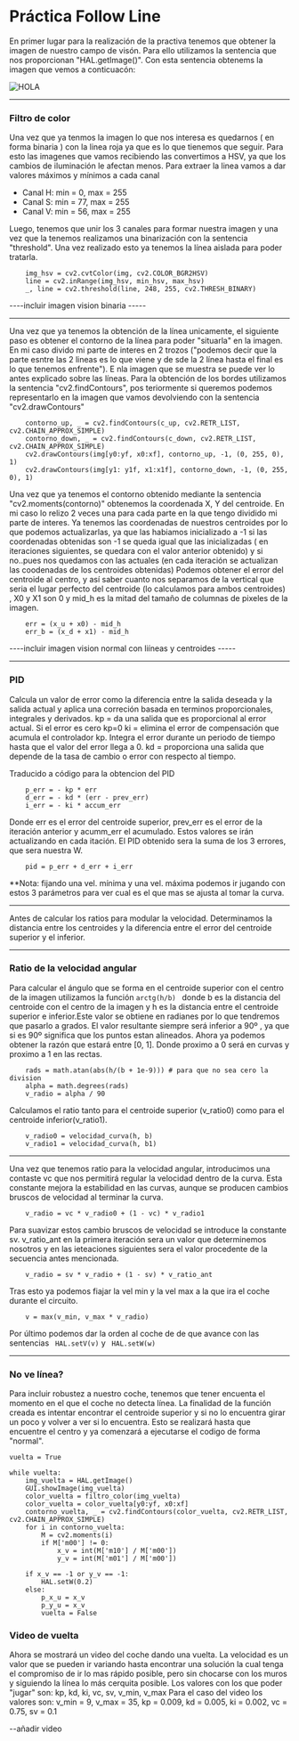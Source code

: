 # Práctica Follow Line



En primer lugar para la realización de la practiva tenemos que obtener la imagen de nuestro campo de visón. Para ello utilizamos la sentencia que nos proporcionan "HAL.getImage()". Con esta sentencia obtenems la imagen que vemos a conticuacón:

![HOLA](https://github.com/bbeloqui/Robotica/blob/main/Follow_Line/vision_inicial.PNG)

-----------------------------------------------------------------------------------------------------------------------------------------------------------------------
### Filtro de color
 Una vez que ya tenmos la imagen lo que nos interesa es quedarnos ( en forma binaria ) con la linea roja ya que es lo que tienemos que seguir. Para esto las imagenes que vamos recibiendo las convertimos a HSV, ya que los cambios de iluminación le afectan menos. Para extraer la linea vamos a dar valores máximos y mínimos a cada canal
 - Canal H:  min = 0, max = 255
 - Canal S:  min = 77, max = 255
 - Canal V:  min = 56, max = 255
 
Luego, tenemos que unir los 3 canales para formar nuestra imagen y una vez que la tenemos realizamos una binarización con la sentencia "threshold". Una vez realizado esto ya tenemos la línea aislada para poder tratarla.
 
````
    img_hsv = cv2.cvtColor(img, cv2.COLOR_BGR2HSV)
    line = cv2.inRange(img_hsv, min_hsv, max_hsv) 
    _, line = cv2.threshold(line, 248, 255, cv2.THRESH_BINARY)
````
 ----incluir imagen vision binaria -----

-----------------------------------------------------------------------------------------------------------------------------------------------------------------------

Una vez que ya tenemos la obtención de la línea unicamente, el siguiente paso es obtener el contorno de la línea para poder "situarla" en la imagen. En mi caso divido mi parte de interes en 2 trozos ("podemos decir que la parte esntre las 2 lineas es lo que viene y de sde la 2 línea hasta el final es lo que tenemos enfrente"). E nla imagen que se muestra se puede ver lo antes explicado sobre las líneas.
Para la obtención de los bordes utilizamos la sentencia "cv2.findContours", pos teriormente si queremos podemos representarlo en la imagen que vamos devolviendo con la sentencia "cv2.drawContours"

````
    contorno_up, _ = cv2.findContours(c_up, cv2.RETR_LIST, cv2.CHAIN_APPROX_SIMPLE)
    contorno_down, _ = cv2.findContours(c_down, cv2.RETR_LIST, cv2.CHAIN_APPROX_SIMPLE)
    cv2.drawContours(img[y0:yf, x0:xf], contorno_up, -1, (0, 255, 0), 1)
    cv2.drawContours(img[y1: y1f, x1:x1f], contorno_down, -1, (0, 255, 0), 1)
````
Una vez que ya tenemos el contorno obtenido mediante la sentencia "cv2.moments(contorno)" obtenemos la coordenada X, Y del centroide. En mi caso lo relizo 2 veces una para cada parte en la que tengo dividido mi parte de interes.
Ya tenemos las coordenadas de nuestros centroides por lo que podemos actualizarlas, ya que las habiamos inicializado a -1 si las coordenadas obtenidas son -1 se queda igual que las inicializadas ( en iteraciones siguientes, se quedara con el valor anterior obtenido) y si no..pues nos quedamos con las actuales (en cada iteración se actualizan las coodenadas de los centroides obtenidas)
Podemos obtener el error del centroide al centro, y así saber cuanto nos separamos de la vertical que seria el lugar perfecto del centroide (lo calculamos para ambos centroides) , X0 y X1 son 0 y mid_h es la mitad del tamaño de columnas de pixeles de la imagen.
````
    err = (x_u + x0) - mid_h
    err_b = (x_d + x1) - mid_h
````

 ----incluir imagen vision normal con liíneas y centroides -----
                     
-----------------------------------------------------------------------------------------------------------------------------------------------------------------------  
### PID 
Calcula un valor de error como la diferencia entre la salida deseada y la salida actual y aplica una correción basada en terminos proporcionales, integrales y derivados.
kp = da una salida que es proporcional al error actual. Si el error es cero kp=0
ki = elimina el error de compensación que acumula el controlador kp. Integra el error durante un periodo de tiempo hasta que el valor del error llega a 0.
kd = proporciona una salida que depende de la tasa de cambio o error con respecto al tiempo.

Traducido a código para la obtencion del PID
````
    p_err = - kp * err
    d_err = - kd * (err - prev_err)
    i_err = - ki * accum_err
````
Donde err es el error del centroide superior, prev_err es el error de la iteración anterior y acumm_err el acumulado. Estos valores se irán actualizando en cada itación.
El PID obtenido sera la suma de los 3 errores, que sera nuestra W.
````
    pid = p_err + d_err + i_err
````
**Nota: fijando una vel. mínima y una vel. máxima podemos ir jugando con estos 3 parámetros para ver cual es el que mas se ajusta al tomar la curva.

-----------------------------------------------------------------------------------------------------------------------------------------------------------------------
            
Antes de calcular los ratios para modular la velocidad. Determinamos la distancia entre los centroides y la diferencia entre el error del centroide superior y el inferior.
 
-----------------------------------------------------------------------------------------------------------------------------------------------------------------------
 
### Ratio de la velocidad angular
Para calcular el ángulo que se forma en el centroide superior con el centro de la imagen utilizamos la función ```` arctg(h/b)  ```` donde b es la distancia del centroide con el centro de la imagen y h es la distancia entre el centroide superior e inferior.Este valor se obtiene en radianes por lo que tendremos que pasarlo a grados. El valor resultante siempre será inferior a 90º , ya que si es 90º significa que los puntos estan alineados. Ahora ya podemos obtener la razón que estará entre [0, 1]. Donde proximo a 0 será en curvas y proximo a 1 en las rectas.
````
    rads = math.atan(abs(h/(b + 1e-9))) # para que no sea cero la division
    alpha = math.degrees(rads)
    v_radio = alpha / 90
````
Calculamos el ratio tanto para el centroide superior (v_ratio0) como para el centroide inferior(v_ratio1).
````
    v_radio0 = velocidad_curva(h, b)
    v_radio1 = velocidad_curva(h, b1)
````

-----------------------------------------------------------------------------------------------------------------------------------------------------------------------

Una vez que tenemos ratio para la velocidad angular, introducimos una contaste vc que nos permitirá regular la velocidad dentro de la curva. Esta constante mejora la estabilidad en las curvas, aunque se producen cambios bruscos de velocidad al terminar la curva.
````
    v_radio = vc * v_radio0 + (1 - vc) * v_radio1
````
Para suavizar estos cambio bruscos de velocidad se introduce la constante sv. v_ratio_ant en la primera iteración sera un valor que determinemos nosotros y en las ieteaciones siguientes sera el valor procedente de la secuencia antes mencionada.
````
    v_radio = sv * v_radio + (1 - sv) * v_ratio_ant
````
Tras esto ya podemos fiajar la vel min y la vel max a la que ira el coche durante el circuito.
````
    v = max(v_min, v_max * v_radio)
````
Por último podemos dar la orden al coche de de que avance con las sentencias ````  HAL.setV(v) ```` y ````  HAL.setW(w) ```` 

-----------------------------------------------------------------------------------------------------------------------------------------------------------------------

### No ve línea?
Para incluir robustez a nuestro coche, tenemos que tener encuenta el momento en el que el coche no detecta línea. La finalidad de la función creada es intentar encontrar el centroide superior y si no lo encuentra girar un poco y volver a ver si lo encuentra. Esto se realizará hasta que encuentre el centro y ya comenzará a ejecutarse el codigo de forma "normal".
````
vuelta = True

while vuelta:
    img_vuelta = HAL.getImage()
    GUI.showImage(img_vuelta)
    color_vuelta = filtro_color(img_vuelta)
    color_vuelta = color_vuelta[y0:yf, x0:xf]
    contorno_vuelta, _ = cv2.findContours(color_vuelta, cv2.RETR_LIST, cv2.CHAIN_APPROX_SIMPLE)
    for i in contorno_vuelta:
        M = cv2.moments(i)
        if M['m00'] != 0:
            x_v = int(M['m10'] / M['m00'])
            y_v = int(M['m01'] / M['m00'])
            
    if x_v == -1 or y_v == -1:
        HAL.setW(0.2)
    else:
        p_x_u = x_v
        p_y_u = x_v
        vuelta = False
````
### Video de vuelta

Ahora se mostrará un video del coche dando una vuelta. La velocidad es un valor que se pueden ir variando hasta encontrar una solución la cual tenga el compromiso de ir lo mas rápido posible, pero sin chocarse con los muros y siguiendo la línea lo más cerquita posible.
Los valores con los que poder "jugar" son: kp, kd, ki, vc, sv, v_min, v_max
Para el caso del video los valores son:
v_min = 9, v_max = 35, kp = 0.009, kd = 0.005, ki = 0.002, vc = 0.75, sv = 0.1

--añadir video
